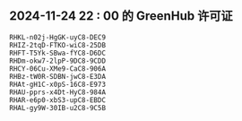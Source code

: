 ## 2024-11-24 22 : 00 的 GreenHub 许可证
```
RHKL-n02j-HgGK-uyC8-DEC9
RHIZ-2tqD-FTKO-wiC8-25DB
RHFT-T5Yk-SBwa-fYC8-D6DC
RHDm-okw7-2lpP-9DC8-9CDD
RHCY-06Cu-XMe9-CaC8-906A
RHBz-tW0R-SDBN-jwC8-E3DA
RHAt-gH1C-x0pS-16C8-E973
RHAU-pprs-x4Dt-HyC8-984A
RHAR-e6p0-xbS3-upC8-EBDC
RHAL-gy9W-30IB-u2C8-9C5B
```
